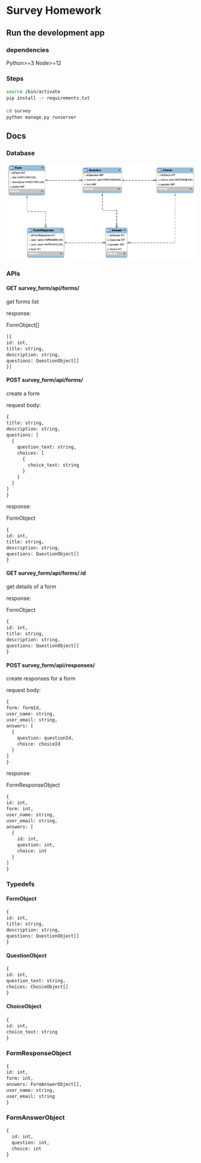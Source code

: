 # Survey Homework

## Run the development app

### dependencies

Python>=3
Node>=12

### Steps

```bash
source /bin/activate
pip install -r requirements.txt

cd survey
python manage.py runserver
```

## Docs

### Database
![EM](./EM.png)

### APIs

#### GET survey_form/api/forms/

get forms list

response:

FormObject[]
```
[{
id: int,
title: string,
description: string,
questions: QuestionObject[]
}]
```

#### POST survey_form/api/forms/

create a form

request body:
```
{
title: string,
description: string,
questions: [
  {
    question_text: string,
    choices: [
      {
        choice_text: string
      }
    ]
  }
]
}
```
response:

FormObject
```
{
id: int,
title: string,
description: string,
questions: QuestionObject[]
}
```

#### GET survey_form/api/forms/:id

get details of a form

response:

FormObject
```
{
id: int,
title: string,
description: string,
questions: QuestionObject[]
}
```

#### POST survey_form/api/responses/

create responses for a form

request body:
```
{
form: formId,
user_name: string,
user_email: string,
answers: [
  {
    question: questionId,
    choice: choiceId
  }
]
}
```
response:

FormResponseObject
```
{
id: int,
form: int,
user_name: string,
user_email: string,
answers: [
  {
    id: int,
    question: int,
    choice: int
  }
]
}
```


### Typedefs

#### FormObject
```
{
id: int,
title: string,
description: string,
questions: QuestionObject[]
}
```

#### QuestionObject
```
{
id: int,
question_text: string,
choices: ChoiceObject[]
}
```

#### ChoiceObject
```
{
id: int,
choice_text: string
}
```

### FormResponseObject
```
{
id: int,
form: int,
answers: FormAnswerObject[],
user_name: string,
user_email: string
}
```

### FormAnswerObject
```
{
  id: int,
  question: int,
  choice: int
}
```
